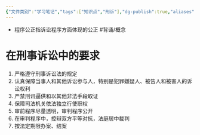 ```yaml
---
{"文件类别":"学习笔记","tags":["知识点","刑诉"],"dg-publish":true,"aliases":["过程公正"],"permalink":"/学习笔记studyup/刑事诉讼法/程序公正/","dgPassFrontmatter":true,"created":"2024-09-12T12:14:48.324+08:00","updated":"2024-10-23T12:08:29.242+08:00"}
---
```


- 程序公正指诉讼程序方面体现的公正 #背诵/概念 
# 在刑事诉讼中的要求
1. 严格遵守刑事诉讼法的规定
2. 认真保障当事人和其他诉讼参与人，特别是犯罪嫌疑人、被告人和被害人的诉讼权利
3. 严禁刑讯逼供和以其他非法手段取证
4. 保障司法机关依法独立行使职权
5. 审前程序尽量透明，审判程序公开
6. 在审判程序中，控辩双方平等对抗，法庭居中裁判
7. 按法定期限办案、结案
